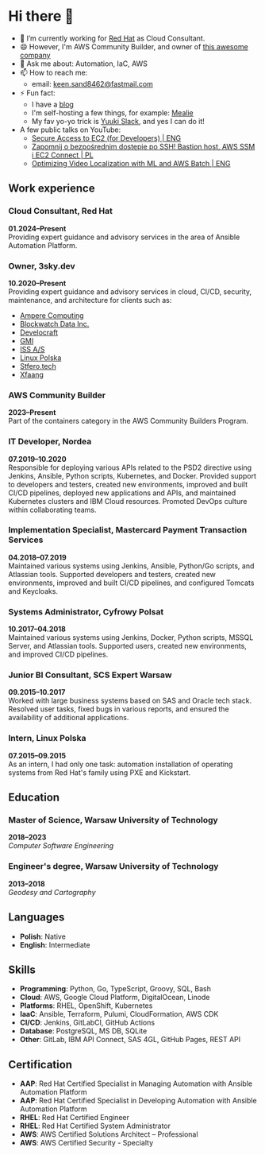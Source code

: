 # Hi there 👋

- 👯 I’m currently working for [Red Hat](https://www.redhat.com/en) as Cloud Consultant.
- 😄 However, I'm AWS Community Builder, and owner of [this awesome company](https://3sky.dev/)
- 💬 Ask me about: Automation, IaC, AWS
- 📫 How to reach me:
    - email: keen.sand8462@fastmail.com
- ⚡ Fun fact:
    - I have a [blog](https://blog.3sky.dev/)
    - I'm self-hosting a few things, for example: [Mealie](https://przepisy.jakubwolynko.eus)
    - My fav yo-yo trick is [Yuuki Slack](https://www.youtube.com/watch?v=r6G5HfK2Ucg), and yes I can do it!
- A few public talks on YouTube:
    - [Secure Access to EC2 (for Developers) | ENG ](https://www.youtube.com/live/XUO2VUCAAJs?si=tK8-aQEp6hQDNnvG&t=610)
    - [Zapomnij o bezpośrednim dostępie po SSH! Bastion host, AWS SSM i EC2 Connect | PL ](https://www.youtube.com/watch?v=zlPepowMBTc)
    - [Optimizing Video Localization with ML and AWS Batch | ENG ](https://www.youtube.com/watch?v=WGiTTV6gDbc)

## Work experience

### Cloud Consultant, Red Hat

**01.2024–Present**  
Providing expert guidance and advisory services in the area of
Ansible Automation Platform.

### Owner, 3sky.dev

**10.2020–Present**  
Providing expert guidance and advisory services in cloud,
CI/CD, security, maintenance, and architecture for clients such as:

- [Ampere Computing](https://amperecomputing.com)
- [Blockwatch Data Inc.](https://blockwatch.cc/)
- [Develocraft](https://develocraft.com)
- [GMI](https://www.gmi.pl)
- [ISS A/S](https://www.issworld.com/en)
- [Linux Polska](https://linuxpolska.com/)
- [Stfero.tech](https://www.stfero.tech)
- [Xfaang](https://xfaang.com)

### AWS Community Builder

**2023–Present**  
Part of the containers category in the AWS Community Builders Program.

### IT Developer, Nordea

**07.2019–10.2020**  
Responsible for deploying various APIs related to the PSD2 directive using Jenkins,
Ansible, Python scripts, Kubernetes, and Docker. Provided support to developers and
testers, created new environments, improved and built CI/CD pipelines, deployed new
applications and APIs, and maintained Kubernetes clusters and IBM Cloud resources.
Promoted DevOps culture within collaborating teams.

### Implementation Specialist, Mastercard Payment Transaction Services

**04.2018–07.2019**  
Maintained various systems using Jenkins, Ansible,
Python/Go scripts, and Atlassian tools. Supported developers and testers,
created new environments, improved and built CI/CD pipelines,
and configured Tomcats and Keycloaks.

### Systems Administrator, Cyfrowy Polsat

**10.2017–04.2018**  
Maintained various systems using Jenkins,
Docker, Python scripts, MSSQL Server, and Atlassian tools.
Supported users, created new environments, and improved CI/CD pipelines.

### Junior BI Consultant, SCS Expert Warsaw

**09.2015–10.2017**  
Worked with large business systems based on
SAS and Oracle tech stack. Resolved user tasks,
fixed bugs in various reports, and ensured the
availability of additional applications.

### Intern, Linux Polska

**07.2015–09.2015**  
As an intern, I had only one task:
automation installation of operating systems
from Red Hat's family using PXE and Kickstart.

## Education

### Master of Science, Warsaw University of Technology

**2018–2023**  
*Computer Software Engineering*

### Engineer's degree, Warsaw University of Technology

**2013–2018**  
*Geodesy and Cartography*

## Languages

- **Polish**: Native
- **English**: Intermediate

## Skills

- **Programming**: Python, Go, TypeScript, Groovy, SQL, Bash
- **Cloud**: AWS, Google Cloud Platform, DigitalOcean, Linode
- **Platforms**: RHEL, OpenShift, Kubernetes
- **IaaC**: Ansible, Terraform, Pulumi, CloudFormation, AWS CDK
- **CI/CD**: Jenkins, GitLabCI, GitHub Actions
- **Database**: PostgreSQL, MS DB, SQLite
- **Other**: GitLab, IBM API Connect, SAS 4GL, GitHub Pages, REST API

## Certification

- **AAP**: Red Hat Certified Specialist in Managing Automation with Ansible Automation Platform
- **AAP**: Red Hat Certified Specialist in Developing Automation with Ansible Automation Platform
- **RHEL**: Red Hat Certified Engineer
- **RHEL**: Red Hat Certified System Administrator
- **AWS**: AWS Certified Solutions Architect – Professional
- **AWS**: AWS Certified Security - Specialty
